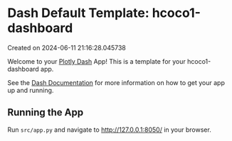 # Dash Default Template: hcoco1-dashboard

Created on 2024-06-11 21:16:28.045738

Welcome to your [Plotly Dash](https://plotly.com/dash/) App! This is a template for your hcoco1-dashboard app.

See the [Dash Documentation](https://dash.plotly.com/introduction) for more information on how to get your app up and running.

## Running the App

Run `src/app.py` and navigate to http://127.0.0.1:8050/ in your browser.
